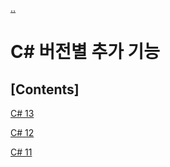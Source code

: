 [..](../CSharp.md)

# C# 버전별 추가 기능

## [Contents]

[C# 13](13/13.md)

[C# 12](12/12.md)

[C# 11](11/11.md)
